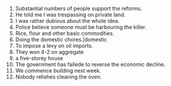 1. Substantial numbers of people support the reforms.
2. He told me I was trespassing on private land.
3. I was rather dubious about the whole idea.
4. Police believe someone must be harbouring the killer.
5. Rice, flour and other basic commodities.
6. Doing the domestic chores.|domestic
7. To impose a levy on oil imports.
8. They won 4-2 on aggregate
9. a five-storey house
10. The government has failede to reverse the economic decline.
11. We commence building next week.
12. Nobody relishes cleaning the oven.
